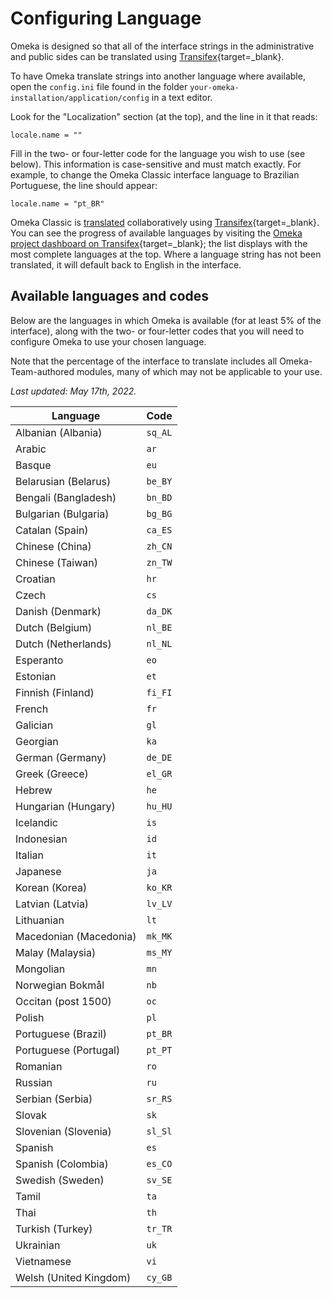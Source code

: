 # Configuring Language

Omeka is designed so that all of the interface strings in the administrative and public sides can be translated using [Transifex](https://www.transifex.com){target=_blank}. 

To have Omeka translate strings into another language where available, open the `config.ini` file found in the folder `your-omeka-installation/application/config` in a text editor.

Look for the "Localization" section (at the top), and the line in it that reads: 

```
locale.name = "" 
```

Fill in the two- or four-letter code for the language you wish to use (see below). This information is case-sensitive and must match exactly. For example, to change the Omeka Classic interface language to Brazilian Portuguese, the line should appear:

```
locale.name = "pt_BR"
```

Omeka Classic is [translated](../Technical/Translate_Omeka.md) collaboratively using [Transifex](https://www.transifex.com){target=_blank}. You can see the progress of available languages by visiting the [Omeka project dashboard on Transifex](https://www.transifex.com/omeka/omeka/){target=_blank}; the list displays with the most complete languages at the top. Where a language string has not been translated, it will default back to English in the interface.

## Available languages and codes 
Below are the languages in which Omeka is available (for at least 5% of the interface), along with the two- or four-letter codes that you will need to configure Omeka to use your chosen language.

Note that the percentage of the interface to translate includes all Omeka-Team-authored modules, many of which may not be applicable to your use. 

*Last updated: May 17th, 2022.*

Language | Code
---|---
Albanian (Albania) | `sq_AL` 
Arabic | `ar` 
Basque | `eu` 
Belarusian (Belarus) | `be_BY`
Bengali (Bangladesh) | `bn_BD` 
Bulgarian (Bulgaria) | `bg_BG` 
Catalan (Spain) | `ca_ES` 
Chinese (China) | `zh_CN` 
Chinese (Taiwan) | `zn_TW` 
Croatian | `hr` 
Czech | `cs` 
Danish (Denmark) | `da_DK`
Dutch (Belgium) | `nl_BE` 
Dutch (Netherlands) | `nl_NL`
Esperanto | `eo`
Estonian | `et` 
Finnish (Finland) | `fi_FI`
French | `fr` 
Galician | `gl` 
Georgian | `ka`
German (Germany) | `de_DE` 
Greek (Greece) | `el_GR`
Hebrew | `he` 
Hungarian (Hungary) | `hu_HU` 
Icelandic | `is` 
Indonesian | `id` 
Italian | `it` 
Japanese | `ja`
Korean (Korea) | `ko_KR`
Latvian (Latvia) | `lv_LV` 
Lithuanian | `lt`
Macedonian (Macedonia) | `mk_MK`
Malay (Malaysia) | `ms_MY` 
Mongolian | `mn` 
Norwegian Bokmål | `nb` 
Occitan (post 1500) | `oc` 
Polish | `pl`
Portuguese (Brazil) | `pt_BR` 
Portuguese (Portugal) | `pt_PT` 
Romanian | `ro` 
Russian | `ru`
Serbian (Serbia) | `sr_RS` 
Slovak | `sk`
Slovenian (Slovenia) | `sl_Sl` 
Spanish | `es` 
Spanish (Colombia) | `es_CO` 
Swedish (Sweden) | `sv_SE` 
Tamil | `ta` 
Thai | `th` 
Turkish (Turkey) | `tr_TR`
Ukrainian | `uk`
Vietnamese | `vi`
Welsh (United Kingdom) | `cy_GB` 
